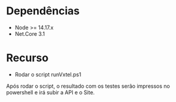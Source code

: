 # Dependências
- Node >= 14.17.x
- Net.Core 3.1


# Recurso
- Rodar o script runVxtel.ps1

Após rodar o script, o resultado com os testes serão impressos no powershell e irá subir a API e o Site.
